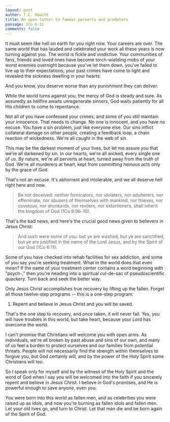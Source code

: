 ```yaml
---
layout: post
author: T.C. Howitt
title: An open letter to famous perverts and predators
passage: 1Co 6:11
comments: false
---
```


It must seem like hell on earth for you right now. Your careers are over. The same world that has lauded and celebrated your work all these years is now turning against you.  The world is fickle and vindictive.  Your communities of fans, friends and loved ones have become torch-wielding mobs of your worst enemies overnight because you've let them down, you've failed to live up to their expectations, your past crimes have come to light and revealed the sickness dwelling in your hearts.

And you know, you deserve worse than any punishment they can deliver.

While the world turns against you, the mercy of God is steady and sure. As assuredly as hellfire awaits unregenerate sinners, God waits patiently for all His children to come to repentance.

Not all of you have confessed your crimes, and some of you still maintain your innocence. That needs to change.  No one is innocent, and you have no excuse. You have a sin problem, just like everyone else. Our sins inflict collateral damage on other people, creating a feedback loop, a chain reaction of wickedness. We're all caught in the web of sin.

This may be the darkest moment of your lives, but let me assure you that we're all darkened by sin.  In our hearts, we're all wicked, every single one of us. By nature, we're all perverts at heart, turned away from the truth of God.  We're all murderers at heart, kept from committing heinous acts only by the grace of God.

That's not an excuse.  It's abhorrent and intolerable, and we all deserve hell right here and now.

> Be not deceived: neither fornicators, nor idolaters, nor adulterers, nor effeminate, nor abusers of themselves with mankind, nor thieves, nor covetous, nor drunkards, nor revilers, nor extortioners, shall inherit the kingdom of God (1Co 6:9b-10).

That's the bad news, and here's the crucial good news given to believers in Jesus Christ:

> And such were some of you: but ye are washed, but ye are sanctified, but ye are justified in the name of the Lord Jesus, and by the Spirit of our God (1Co 6:11).

Some of you have checked into rehab facilities for sex addiction, and some of you say you're seeking treatment.  What in the world does that even mean?  If the name of your treatment center contains a word beginning with "psych-," then you're heading into a spiritual cul-de-sac of pseudoscientific quackery. Turn back and seek the better way.

Only Jesus Christ accomplishes true recovery by lifting up the fallen.  Forget all those twelve-step programs -- this is a one-step program:

1. Repent and believe in Jesus Christ and you will be saved.

That's the one step to recovery, and once taken, it will never fail.  Yes, you will have troubles in this world, but take heart, because your Lord has overcome the world.

I can't promise that Christians will welcome you with open arms.  As individuals, we're all broken by past abuse and sins of our own, and many of us feel a burden to protect ourselves and our families from potential threats. People will not necessarily find the strength within themselves to forgive you, but God certainly will, and by the power of the Holy Spirit some Christians will too.

So I speak only for myself and by the witness of the Holy Spirit and the word of God when I say you will be welcomed into the faith if you sincerely repent and believe in Jesus Christ.  I believe in God's promises, and He is powerful enough to save anyone, even you.

You were born into this world as fallen men, and as celebrities you were raised up as idols, and now you're burning as fallen idols and fallen men. Let your old lives go, and turn to Christ.  Let that man die and be born again of the Spirit of God.
